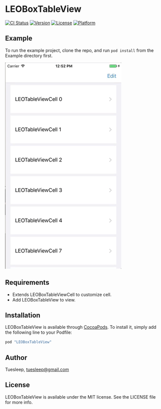# LEOBoxTableView

[![CI Status](http://img.shields.io/travis/leonardo-hammer/LEOBoxTableView.svg?style=flat)](https://travis-ci.org/leonardo-hammer/LEOBoxTableView)
[![Version](https://img.shields.io/cocoapods/v/LEOBoxTableView.svg?style=flat)](http://cocoapods.org/pods/LEOBoxTableView)
[![License](https://img.shields.io/cocoapods/l/LEOBoxTableView.svg?style=flat)](http://cocoapods.org/pods/LEOBoxTableView)
[![Platform](https://img.shields.io/cocoapods/p/LEOBoxTableView.svg?style=flat)](http://cocoapods.org/pods/LEOBoxTableView)

## Example

To run the example project, clone the repo, and run `pod install` from the Example directory first.

![demo](https://github.com/leonardo-hammer/LEOBoxTableView/blob/master/leoboxtableview-demo.gif?raw=true")

## Requirements

- Extends LEOBoxTableViewCell to customize cell.
- Add LEOBoxTableView to view.

## Installation

LEOBoxTableView is available through [CocoaPods](http://cocoapods.org). To install
it, simply add the following line to your Podfile:

```ruby
pod "LEOBoxTableView"
```

## Author

Tuesleep, tuesleep@gmail.com

## License

LEOBoxTableView is available under the MIT license. See the LICENSE file for more info.

